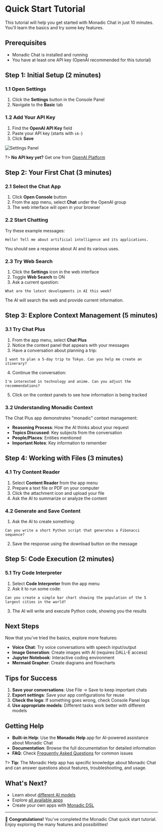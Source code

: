 # Quick Start Tutorial

This tutorial will help you get started with Monadic Chat in just 10 minutes. You'll learn the basics and try some key features.

## Prerequisites

- Monadic Chat is installed and running
- You have at least one API key (OpenAI recommended for this tutorial)

## Step 1: Initial Setup (2 minutes)

### 1.1 Open Settings

1. Click the **Settings** button in the Console Panel
2. Navigate to the **Basic** tab

### 1.2 Add Your API Key

1. Find the **OpenAI API Key** field
2. Paste your API key (starts with `sk-`)
3. Click **Save**

![Settings Panel](../assets/images/settings-basic.png ':size=600')

?> **No API key yet?** Get one from [OpenAI Platform](https://platform.openai.com/api-keys)

## Step 2: Your First Chat (3 minutes)

### 2.1 Select the Chat App

1. Click **Open Console** button
2. From the app menu, select **Chat** under the OpenAI group
3. The web interface will open in your browser

### 2.2 Start Chatting

Try these example messages:

```
Hello! Tell me about artificial intelligence and its applications.
```

You should see a response about AI and its various uses.

### 2.3 Try Web Search

1. Click the **Settings** icon in the web interface
2. Toggle **Web Search** to ON
3. Ask a current question:

```
What are the latest developments in AI this week?
```

The AI will search the web and provide current information.

## Step 3: Explore Context Management (5 minutes)

### 3.1 Try Chat Plus

1. From the app menu, select **Chat Plus**
2. Notice the context panel that appears with your messages
3. Have a conversation about planning a trip:

```
I want to plan a 5-day trip to Tokyo. Can you help me create an itinerary?
```

4. Continue the conversation:

```
I'm interested in technology and anime. Can you adjust the recommendations?
```

5. Click on the context panels to see how information is being tracked

### 3.2 Understanding Monadic Context

The Chat Plus app demonstrates "monadic" context management:
- **Reasoning Process**: How the AI thinks about your request
- **Topics Discussed**: Key subjects from the conversation
- **People/Places**: Entities mentioned
- **Important Notes**: Key information to remember

## Step 4: Working with Files (3 minutes)

### 4.1 Try Content Reader

1. Select **Content Reader** from the app menu
2. Prepare a text file or PDF on your computer
3. Click the attachment icon and upload your file
4. Ask the AI to summarize or analyze the content

### 4.2 Generate and Save Content

1. Ask the AI to create something:

```
Can you write a short Python script that generates a Fibonacci sequence?
```

2. Save the response using the download button on the message

## Step 5: Code Execution (2 minutes)

### 5.1 Try Code Interpreter

1. Select **Code Interpreter** from the app menu
2. Ask it to run some code:

```
Can you create a simple bar chart showing the population of the 5 largest cities in the world?
```

3. The AI will write and execute Python code, showing you the results

## Next Steps

Now that you've tried the basics, explore more features:

- **Voice Chat**: Try voice conversations with speech input/output
- **Image Generation**: Create images with AI (requires DALL-E access)
- **Jupyter Notebook**: Interactive coding environment
- **Mermaid Grapher**: Create diagrams and flowcharts

## Tips for Success

1. **Save your conversations**: Use File → Save to keep important chats
2. **Export settings**: Save your app configurations for reuse
3. **Check the logs**: If something goes wrong, check Console Panel logs
4. **Use appropriate models**: Different tasks work better with different models

## Getting Help

- **Built-in Help**: Use the **Monadic Help** app for AI-powered assistance about Monadic Chat
- **Documentation**: Browse the full documentation for detailed information
- **FAQ**: Check [Frequently Asked Questions](../faq/faq-settings.md) for common issues

?> **Tip**: The Monadic Help app has specific knowledge about Monadic Chat and can answer questions about features, troubleshooting, and usage.

## What's Next?

- Learn about [different AI models](../basic-usage/language-models.md)
- Explore [all available apps](../basic-usage/basic-apps.md)
- Create your own apps with [Monadic DSL](../advanced-topics/monadic_dsl.md)

---

🎉 **Congratulations!** You've completed the Monadic Chat quick start tutorial. Enjoy exploring the many features and possibilities!
